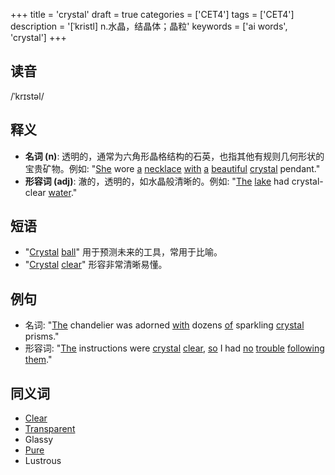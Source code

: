 +++
title = 'crystal'
draft = true
categories = ['CET4']
tags = ['CET4']
description = '[ˈkristl] n.水晶，结晶体；晶粒'
keywords = ['ai words', 'crystal']
+++

## 读音
/ˈkrɪstəl/

## 释义
- **名词 (n)**: 透明的，通常为六角形晶格结构的石英，也指其他有规则几何形状的宝贵矿物。例如: "[She](/zh/post/she/) wore [a](/zh/post/a/) [necklace](/zh/post/necklace/) [with](/zh/post/with/) [a](/zh/post/a/) [beautiful](/zh/post/beautiful/) [crystal](/zh/post/crystal/) pendant."
- **形容词 (adj)**: 澈的，透明的，如水晶般清晰的。例如: "[The](/zh/post/the/) [lake](/zh/post/lake/) had crystal-clear [water](/zh/post/water/)."

## 短语
- "[Crystal](/zh/post/crystal/) [ball](/zh/post/ball/)" 用于预测未来的工具，常用于比喻。
- "[Crystal](/zh/post/crystal/) [clear](/zh/post/clear/)" 形容非常清晰易懂。

## 例句
- 名词: "[The](/zh/post/the/) chandelier was adorned [with](/zh/post/with/) dozens [of](/zh/post/of/) sparkling [crystal](/zh/post/crystal/) prisms."
- 形容词: "[The](/zh/post/the/) instructions were [crystal](/zh/post/crystal/) [clear](/zh/post/clear/), [so](/zh/post/so/) I had [no](/zh/post/no/) [trouble](/zh/post/trouble/) [following](/zh/post/following/) [them](/zh/post/them/)."

## 同义词
- [Clear](/zh/post/clear/)
- [Transparent](/zh/post/transparent/)
- Glassy
- [Pure](/zh/post/pure/)
- Lustrous
